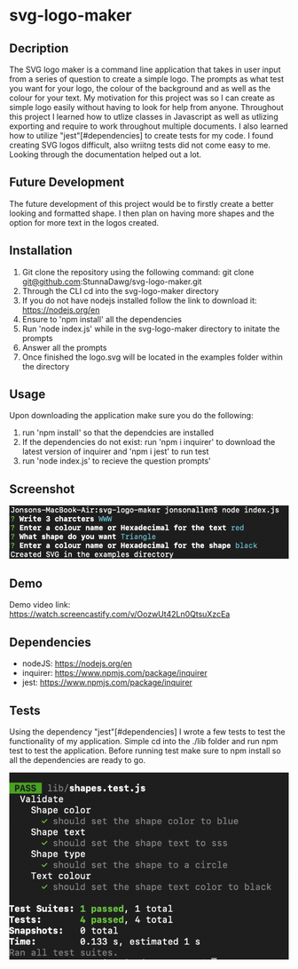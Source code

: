 # svg-logo-maker

## Decription 
The SVG logo maker is a command line application that takes in user input from a series of question to create a simple logo. The prompts as what test you want for your logo, the colour of the background and as well as the colour for your text. My motivation for this project was so I can create as simple logo easily without having to look for help from anyone. Throughout this project I learned how to utlize classes in Javascript as well as utlizing exporting and require to work throughout multiple documents. I also learned how to utilize "jest"[#dependencies] to create tests for my code. I found creating SVG logos difficult, also wriitng tests did not come easy to me. Looking through the documentation helped out a lot. 

## Future Development 
The future development of this project would be to firstly create a better looking and formatted shape. I then plan on having more shapes and the option for more text in the logos created. 

## Installation
1. Git clone the repository using the following command: git clone git@github.com:StunnaDawg/svg-logo-maker.git
2. Through the CLI cd into the svg-logo-maker directory
3. If you do not have nodejs installed follow the link to download it: https://nodejs.org/en
4. Ensure to 'npm install' all the dependencies
5. Run 'node index.js' while in the svg-logo-maker directory to initate the prompts
6. Answer all the prompts
7. Once finished the logo.svg will be located in the examples folder within the directory

## Usage
Upon downloading the application make sure you do the following:

1. run 'npm install' so that the dependcies are installed
2. If the dependencies do not exist: run 'npm i inquirer' to download the latest version of inquirer and 'npm i jest' to run test
3. run 'node index.js' to recieve the question prompts'

## Screenshot

![Screenshot](./images/prompt.png)

## Demo
Demo video link: https://watch.screencastify.com/v/OozwUt42Ln0QtsuXzcEa

## Dependencies

- nodeJS: https://nodejs.org/en
- inquirer: https://www.npmjs.com/package/inquirer
- jest: https://www.npmjs.com/package/inquirer

## Tests

Using the dependency "jest"[#dependencies] I wrote a few tests to test the functionality of my application. Simple cd into the ./lib folder and run npm test to test the application. Before running test make sure to npm install so all the dependencies are ready to go.

![Screenshot](./images/test.png)

